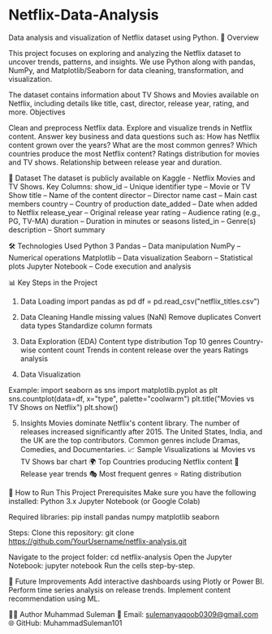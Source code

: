 # Netflix-Data-Analysis
Data analysis and visualization of Netflix dataset using Python.
📌 Overview

This project focuses on exploring and analyzing the Netflix dataset to uncover trends, patterns, and insights.
We use Python along with pandas, NumPy, and Matplotlib/Seaborn for data cleaning, transformation, and visualization.

The dataset contains information about TV Shows and Movies available on Netflix, including details like title, cast, director, release year, rating, and more.
Objectives

Clean and preprocess Netflix data.
Explore and visualize trends in Netflix content.
Answer key business and data questions such as:
How has Netflix content grown over the years?
What are the most common genres?
Which countries produce the most Netflix content?
Ratings distribution for movies and TV shows.
Relationship between release year and duration.

📂 Dataset
The dataset is publicly available on Kaggle - Netflix Movies and TV Shows.
Key Columns:
show_id – Unique identifier
type – Movie or TV Show
title – Name of the content
director – Director name
cast – Main cast members
country – Country of production
date_added – Date when added to Netflix
release_year – Original release year
rating – Audience rating (e.g., PG, TV-MA)
duration – Duration in minutes or seasons
listed_in – Genre(s)
description – Short summary

🛠️ Technologies Used
Python 3
Pandas – Data manipulation
NumPy – Numerical operations
Matplotlib – Data visualization
Seaborn – Statistical plots
Jupyter Notebook – Code execution and analysis

📊 Key Steps in the Project
1. Data Loading
import pandas as pd
df = pd.read_csv("netflix_titles.csv")

2. Data Cleaning
Handle missing values (NaN)
Remove duplicates
Convert data types
Standardize column formats

3. Data Exploration (EDA)
Content type distribution
Top 10 genres
Country-wise content count
Trends in content release over the years
Ratings analysis

4. Data Visualization

Example:
import seaborn as sns
import matplotlib.pyplot as plt
sns.countplot(data=df, x="type", palette="coolwarm")
plt.title("Movies vs TV Shows on Netflix")
plt.show()

5. Insights
Movies dominate Netflix's content library.
The number of releases increased significantly after 2015.
The United States, India, and the UK are the top contributors.
Common genres include Dramas, Comedies, and Documentaries.
📈 Sample Visualizations
📊 Movies vs TV Shows bar chart
🌍 Top Countries producing Netflix content
📅 Release year trends
🎭 Most frequent genres
⭐ Rating distribution

🚀 How to Run This Project
Prerequisites
Make sure you have the following installed:
Python 3.x
Jupyter Notebook (or Google Colab)

Required libraries:
pip install pandas numpy matplotlib seaborn

Steps:
Clone this repository:
git clone https://github.com/YourUsername/netflix-analysis.git

Navigate to the project folder:
cd netflix-analysis
Open the Jupyter Notebook:
jupyter notebook
Run the cells step-by-step.

📌 Future Improvements
Add interactive dashboards using Plotly or Power BI.
Perform time series analysis on release trends.
Implement content recommendation using ML.


👨‍💻 Author
Muhammad Suleman
📧 Email: sulemanyaqoob0309@gmail.com
🌐 GitHub: MuhammadSuleman101
